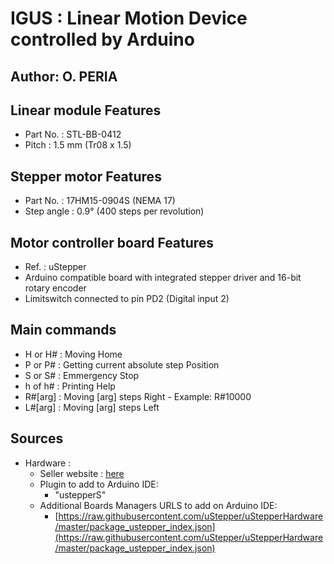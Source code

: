 # IGUS : Linear Motion Device controlled by Arduino
Author: O. PERIA
---
## Linear module Features

- Part No. : STL-BB-0412
- Pitch : 1.5 mm (Tr08 x 1.5)

## Stepper motor Features

- Part No. : 17HM15-0904S (NEMA 17)
- Step angle : 0.9° (400 steps per revolution)

## Motor controller board Features

- Ref. : uStepper
-  Arduino compatible board with integrated stepper driver and 16-bit rotary encoder
- Limitswitch connected to pin PD2 (Digital input 2)

## Main commands

- H or H# : Moving Home
- P or P# : Getting current absolute step Position
- S or S# : Emmergency Stop
- h of h# : Printing Help
- R#[arg] : Moving [arg] steps Right - Example: R#10000
- L#[arg] : Moving [arg] steps Left


## Sources 
- Hardware : 
  - Seller website : [here](https://www.ustepper.com/getting-started-with-ustepper/)
  - Plugin to add to Arduino IDE: 
    - "ustepperS"
  - Additional Boards Managers URLS to add on Arduino IDE: 
    - [https://raw.githubusercontent.com/uStepper/uStepperHardware/master/package_ustepper_index.json](https://raw.githubusercontent.com/uStepper/uStepperHardware/master/package_ustepper_index.json)